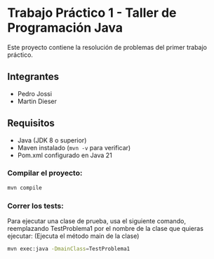 # Trabajo Práctico 1 - Taller de Programación Java

Este proyecto contiene la resolución de problemas del primer trabajo práctico.

## Integrantes

* Pedro Jossi
* Martin Dieser 


## Requisitos

- Java (JDK 8 o superior)
- Maven instalado (`mvn -v` para verificar)
- Pom.xml configurado en Java 21 



### Compilar el proyecto:

```bash
mvn compile
```

### Correr los tests:

Para ejecutar una clase de prueba, usa el siguiente comando, reemplazando TestProblema1 por el nombre de la clase que quieras ejecutar:
(Ejecuta el método main de la clase)

```bash
mvn exec:java -DmainClass=TestProblema1
```




